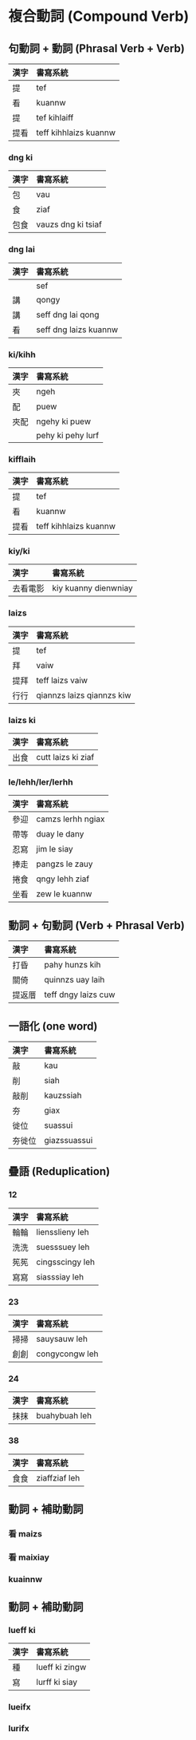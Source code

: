 # 複合動詞 (Compound Verb)

## 句動詞 + 動詞 (Phrasal Verb + Verb)

| 漢字 | 書寫系統 |
| :--- | :--- |
| 提 | tef |
| 看 | kuannw |
| 提 | tef kihlaiff |
| 提看 | teff kihhlaizs kuannw |

### dng ki

| 漢字 | 書寫系統 |
| :--- | :--- |
| 包 | vau |
| 食 | ziaf |
| 包食 | vauzs dng ki tsiaf |

### dng lai

| 漢字 | 書寫系統 |
| :--- | :--- |
|  | sef |
| 講 | qongy |
| 講 | seff dng lai qong |
| 看 | seff dng laizs kuannw |

### ki/kihh

| 漢字 | 書寫系統 |
| :--- | :--- |
| 夾 | ngeh |
| 配 | puew |
| 夾配 | ngehy ki puew |
|  | pehy ki pehy lurf |

### kifflaih

| 漢字 | 書寫系統 |
| :--- | :--- |
| 提 | tef |
| 看 | kuannw |
| 提看 | teff kihhlaizs kuannw |

### kiy/ki

| 漢字 | 書寫系統 |
| :--- | :--- |
| 去看電影 | kiy kuanny dienwniay |

### laizs

| 漢字 | 書寫系統 |
| :--- | :--- |
| 提 | tef |
| 拜 | vaiw |
| 提拜 | teff laizs vaiw |
| 行行 | qiannzs laizs qiannzs kiw |

### laizs ki

| 漢字 | 書寫系統 |
| :--- | :--- |
| 出食 | cutt laizs ki ziaf |

### le/lehh/ler/lerhh

| 漢字 | 書寫系統 |
| :--- | :--- |
| 參迎 | camzs lerhh ngiax |
| 帶等 | duay le dany |
| 忍寫 | jim le siay |
| 捧走 | pangzs le zauy |
| 捲食 | qngy lehh ziaf |
| 坐看 | zew le kuannw |

## 動詞 + 句動詞 (Verb + Phrasal Verb)

| 漢字 | 書寫系統 |
| :--- | :--- |
| 打昏 | pahy hunzs kih |
| 關倚 | quinnzs uay laih |
| 提返厝 | teff dngy laizs cuw |

## 一語化 (one word)

| 漢字 | 書寫系統 |
| :--- | :--- |
| 敲 | kau |
| 削 | siah |
| 敲削 | kauzssiah |
| 夯 | giax |
| 徙位 | suassui |
| 夯徙位 | giazssuassui |

## 疊語 (Reduplication)

### 12

| 漢字 | 書寫系統 |
| :--- | :--- |
| 輪輪 | liensslieny leh |
| 洗洗 | suesssuey leh |
| 筅筅 | cingsscingy leh |
| 寫寫 | siasssiay leh |

### 23

| 漢字 | 書寫系統 |
| :--- | :--- |
| 掃掃 | sauysauw leh |
| 創創 | congycongw leh |

### 24

| 漢字 | 書寫系統 |
| :--- | :--- |
| 抹抹 | buahybuah leh |

### 38

| 漢字 | 書寫系統 |
| :--- | :--- |
| 食食 | ziaffziaf leh |

## 動詞 + 補助動詞

### 看 maizs

### 看 maixiay

### kuainnw

## 動詞 + 補助動詞

### lueff ki

| 漢字 | 書寫系統 |
| :--- | :--- |
| 種 | lueff ki zingw |
| 寫 | lurff ki siay |

### lueifx

### lurifx
